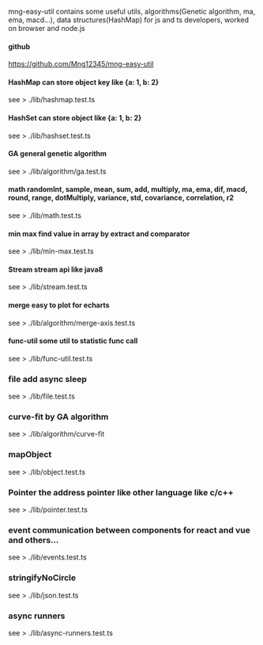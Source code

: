 mng-easy-util contains some useful utils, algorithms(Genetic algorithm, ma, ema, macd...), data structures(HashMap) for js and ts developers, worked on browser and node.js

#### github
https://github.com/Mng12345/mng-easy-util

#### HashMap can store object key like {a: 1, b: 2}
see > ./lib/hashmap.test.ts

#### HashSet can store object like {a: 1, b: 2}
see > ./lib/hashset.test.ts

#### GA general genetic algorithm
see > ./lib/algorithm/ga.test.ts

#### math randomInt, sample, mean, sum, add, multiply, ma, ema, dif, macd, round, range, dotMultiply, variance, std, covariance, correlation, r2
see > ./lib/math.test.ts

#### min max find value in array by extract and comparator
see > ./lib/min-max.test.ts

#### Stream stream api like java8
see > ./lib/stream.test.ts

#### merge easy to plot for echarts
see > ./lib/algorithm/merge-axis.test.ts

#### func-util some util to statistic func call
see > ./lib/func-util.test.ts

### file add async sleep
see > ./lib/file.test.ts

### curve-fit by GA algorithm
see > ./lib/algorithm/curve-fit

### mapObject
see > ./lib/object.test.ts

### Pointer the address pointer like other language like c/c++
see > ./lib/pointer.test.ts

### event communication between components for react and vue and others...
see > ./lib/events.test.ts

### stringifyNoCircle 
see > ./lib/json.test.ts

### async runners
see > ./lib/async-runners.test.ts

